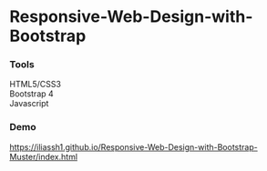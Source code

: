 # Responsive-Web-Design-with-Bootstrap

### Tools  
HTML5/CSS3  
Bootstrap 4  
Javascript  
### Demo
https://iliassh1.github.io/Responsive-Web-Design-with-Bootstrap-Muster/index.html